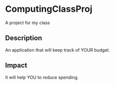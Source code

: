 # ComputingClassProj
A project for my class

## Description
An application that will keep track of YOUR budget.

## Impact
It will help YOU to reduce spending.

